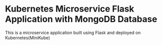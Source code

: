 # Kubernetes Microservice Flask Application with MongoDB Database
This is a microservice application built using Flask and deployed on Kubernetes(MiniKube)
